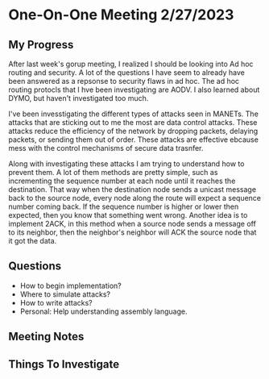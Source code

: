 # One-On-One Meeting 2/27/2023

## My Progress
After last week's gorup meeting, I realized I should be looking into Ad hoc routing and 
security. A lot of the questions I have seem to already have been answered
as a repsonse to security flaws in ad hoc. The ad hoc routing protocls that
I hve been investigating are AODV. I also learned about DYMO, but haven't 
investigated too much.

I've been invesstigating the different types of attacks seen in MANETs. The
attacks that are sticking out to me the most are data control attacks. These 
attacks reduce the efficiency of the network by dropping packets, delaying 
packets, or sending them out of order. These attacks are effective ebcause 
mess with the control mechanisms of secure data trasnfer.

Along with investigating these attacks I am trying to understand how to 
prevent them. A lot of them methods are pretty simple, such as incrementing 
the sequence number at each node until it reaches the destination. That way 
when the destination node sends a unicast message back to the source node, 
every node along the route will expect a sequence number coming back. If the 
sequence number is higher or lower then expected, then you know that 
something went wrong. Another idea is to implement 2ACK, in this method when 
a source node sends a message off to its neighbor, then the neighbor's 
neighbor will ACK the source node that it got the data.

## Questions
- How to begin implementation?
- Where to simulate attacks?
- How to write attacks?
- Personal: Help understanding assembly language.

## Meeting Notes


## Things To Investigate
